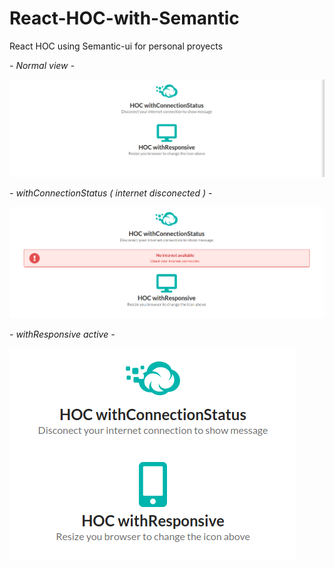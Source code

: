 # React-HOC-with-Semantic
React HOC using Semantic-ui for personal proyects

*- Normal view -*

![screenshot](/media/screenshot_1.png)

*- withConnectionStatus ( internet disconected ) -*

![screenshot](/media/screenshot_3.png)

*- withResponsive active -*

![screenshot](/media/screenshot_2.png)

